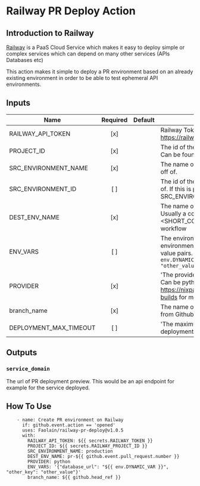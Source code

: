 # Railway PR Deploy Action

## Introduction to Railway
[Railway](https://railway.app/) is a PaaS Cloud Service which makes it easy to deploy simple or complex services which can depend on many other services (APIs Databases etc)

This action makes it simple to deploy a PR environment based on an already existing environment in order to be able to test ephemeral API environments.

## Inputs

| Name                |         Required         | Default | Description                                                                                       |
|---------------------|:------------------------:|---------|---------------------------------------------------------------------------------------------------|
| RAILWAY_API_TOKEN        | [x] |         | Railway Token. See: https://railway.app/account/tokens                                       |
| PROJECT_ID      |  [x]    |  |The id of the project to create environments on. Can be found on Settings -> General page                               |
| SRC_ENVIRONMENT_NAME        | [x]|         | The name of the environment to base the PRs off of.                                 |
| SRC_ENVIRONMENT_ID   | [ ]|         | The id of the environment to base the PRs off of. If this is provided, SRC_ENVIRONMENT_NAME will be ignored. '                  |
| DEST_ENV_NAME       | [x] |         | The name of the deployed PR environment. Usually a combination of pr-<PR_NUMBER>-<SHORT_COMMIT_HASH> passed inside of workflow                 |
| ENV_VARS         | [ ]  |         | The environment variables to set on the PR environment. Should be a JSON object of key value pairs. e.g. ` '{"database_url": "${{ env.DYNAMIC_VAR }}", "other_key": "other_value"}'`                                            |
| PROVIDER   |  [x]  |         | 'The provider to use for the PR environment. Can be python, see https://nixpacks.com/docs/guides/configuring-builds for more info.'                                                                 |
| branch_name               | [x]  |         | The name of the branch you will be deploying from Github. Should be `${{ github.head_ref }}`         
| DEPLOYMENT_MAX_TIMEOUT       |  [ ]|         | 'The maximum amount of time to wait for the deployment to finish. Defaults to 10 minutes.'

## Outputs

### `service_domain`

The url of PR deployment preview. This would be an api endpoint for example for the service deployed.

## How To Use

```
    - name: Create PR environment on Railway
      if: github.event.action == 'opened'
      uses: Faolain/railway-pr-deploy@v1.0.5
      with:
        RAILWAY_API_TOKEN: ${{ secrets.RAILWAY_TOKEN }}
        PROJECT_ID: ${{ secrets.RAILWAY_PROJECT_ID }}
        SRC_ENVIRONMENT_NAME: production
        DEST_ENV_NAME: pr-${{ github.event.pull_request.number }}
        PROVIDER: python
        ENV_VARS: '{"database_url": "${{ env.DYNAMIC_VAR }}", "other_key": "other_value"}'
        branch_name: ${{ github.head_ref }}
``````
